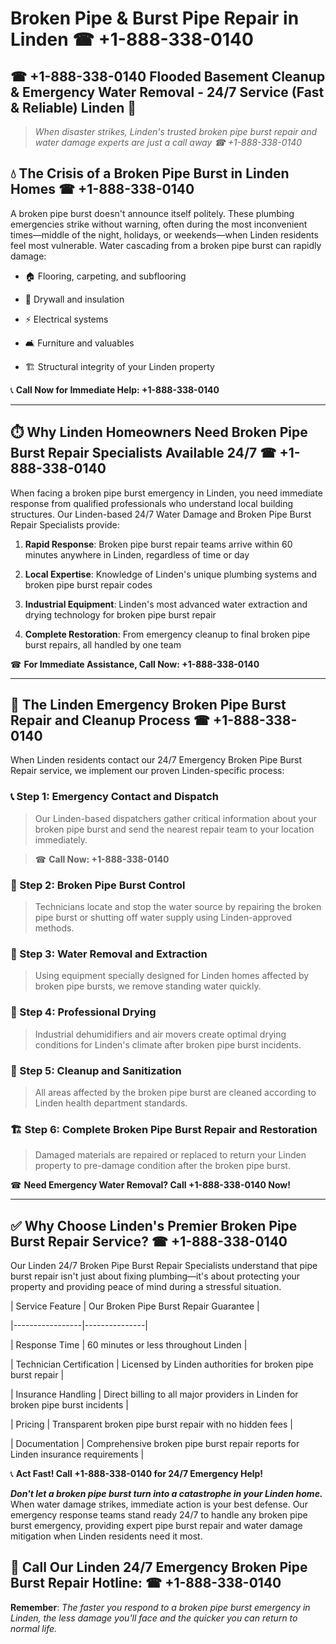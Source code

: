 # Broken Pipe & Burst Pipe Repair in Linden ☎ +1-888-338-0140  
## ☎ +1-888-338-0140 Flooded Basement Cleanup & Emergency Water Removal - 24/7 Service (Fast & Reliable) Linden 🚨  

> *When disaster strikes, Linden's trusted broken pipe burst repair and water damage experts are just a call away ☎ +1-888-338-0140*  

## 💧 The Crisis of a Broken Pipe Burst in Linden Homes ☎ +1-888-338-0140  

A broken pipe burst doesn't announce itself politely. These plumbing emergencies strike without warning, often during the most inconvenient times—middle of the night, holidays, or weekends—when Linden residents feel most vulnerable. Water cascading from a broken pipe burst can rapidly damage:  

* 🏠 Flooring, carpeting, and subflooring  
* 🧱 Drywall and insulation  
* ⚡ Electrical systems  
* 🛋️ Furniture and valuables  
* 🏗️ Structural integrity of your Linden property  

📞 **Call Now for Immediate Help: +1-888-338-0140**  

---  

## ⏱️ Why Linden Homeowners Need Broken Pipe Burst Repair Specialists Available 24/7 ☎ +1-888-338-0140  

When facing a broken pipe burst emergency in Linden, you need immediate response from qualified professionals who understand local building structures. Our Linden-based 24/7 Water Damage and Broken Pipe Burst Repair Specialists provide:  

1. **Rapid Response**: Broken pipe burst repair teams arrive within 60 minutes anywhere in Linden, regardless of time or day  
2. **Local Expertise**: Knowledge of Linden's unique plumbing systems and broken pipe burst repair codes  
3. **Industrial Equipment**: Linden's most advanced water extraction and drying technology for broken pipe burst repair  
4. **Complete Restoration**: From emergency cleanup to final broken pipe burst repairs, all handled by one team  

☎ **For Immediate Assistance, Call Now: +1-888-338-0140**  

---  

## 🔧 The Linden Emergency Broken Pipe Burst Repair and Cleanup Process ☎ +1-888-338-0140  

When Linden residents contact our 24/7 Emergency Broken Pipe Burst Repair service, we implement our proven Linden-specific process:  

### 📞 Step 1: Emergency Contact and Dispatch  
> Our Linden-based dispatchers gather critical information about your broken pipe burst and send the nearest repair team to your location immediately.  
> ☎ **Call Now: +1-888-338-0140**  

### 🚿 Step 2: Broken Pipe Burst Control  
> Technicians locate and stop the water source by repairing the broken pipe burst or shutting off water supply using Linden-approved methods.  

### 🌊 Step 3: Water Removal and Extraction  
> Using equipment specially designed for Linden homes affected by broken pipe bursts, we remove standing water quickly.  

### 💨 Step 4: Professional Drying  
> Industrial dehumidifiers and air movers create optimal drying conditions for Linden's climate after broken pipe burst incidents.  

### 🧼 Step 5: Cleanup and Sanitization  
> All areas affected by the broken pipe burst are cleaned according to Linden health department standards.  

### 🏗️ Step 6: Complete Broken Pipe Burst Repair and Restoration  
> Damaged materials are repaired or replaced to return your Linden property to pre-damage condition after the broken pipe burst.  

☎ **Need Emergency Water Removal? Call +1-888-338-0140 Now!**  

---  

## ✅ Why Choose Linden's Premier Broken Pipe Burst Repair Service? ☎ +1-888-338-0140  

Our Linden 24/7 Broken Pipe Burst Repair Specialists understand that pipe burst repair isn't just about fixing plumbing—it's about protecting your property and providing peace of mind during a stressful situation.  

| Service Feature | Our Broken Pipe Burst Repair Guarantee |  
|-----------------|---------------|  
| Response Time | 60 minutes or less throughout Linden |  
| Technician Certification | Licensed by Linden authorities for broken pipe burst repair |  
| Insurance Handling | Direct billing to all major providers in Linden for broken pipe burst incidents |  
| Pricing | Transparent broken pipe burst repair with no hidden fees |  
| Documentation | Comprehensive broken pipe burst repair reports for Linden insurance requirements |  

📞 **Act Fast! Call +1-888-338-0140 for 24/7 Emergency Help!**  

***Don't let a broken pipe burst turn into a catastrophe in your Linden home.*** When water damage strikes, immediate action is your best defense. Our emergency response teams stand ready 24/7 to handle any broken pipe burst emergency, providing expert pipe burst repair and water damage mitigation when Linden residents need it most.  

## 📱 Call Our Linden 24/7 Emergency Broken Pipe Burst Repair Hotline: ☎ +1-888-338-0140  

**Remember**: *The faster you respond to a broken pipe burst emergency in Linden, the less damage you'll face and the quicker you can return to normal life.*